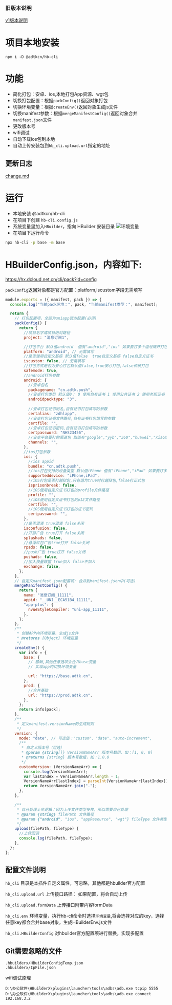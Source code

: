 ### 旧版本说明 
[v1版本说明](./readme_v1.md)

# 项目本地安装

```
npm i -D @adtkcn/hb-cli
```
# 功能
- 简化打包：安卓、ios,本地打包App资源、wgt包
- 切换打包配置：根据`packConfig()`返回对象打包 
- 切换环境变量：根据`createEnv()`返回对象生成js文件
- 切换manifest参数：根据`mergeManifestConfig()`返回对象合并`manifest.json`文件
- 更改版本号
- wifi调试
- 自动下载ios包到本地
- 自动上传安装包到`hb_cli.upload.url`指定的地址

## 更新日志
[change.md](./change.md)

# 运行

- 本地安装 @adtkcn/hb-cli
- 在项目下创建 `hb-cli.config.js`
- 系统变量里加入`HBuilder`，指向 HBuilder 安装目录
![环境变量](./doc/env.png)
- 在项目下运行命令
```bash
npx hb-cli -p base -m base
```

# HBuilderConfig.json，内容如下:

https://hx.dcloud.net.cn/cli/pack?id=config

`packConfig`返回对象都是官方配置：platform,iscustom字段无需填写

```js
module.exports = ({ manifest, pack }) => {
  console.log("当前pack环境：", pack, "当前manifest类型：", manifest);

  return {
    // 打包配置项，全部为uniapp官方配置(必须)
    packConfig() {
      return {
        //项目名字或项目绝对路径
        project: "消息订阅1",

        //打包平台 默认值android  值有"android","ios" 如果要打多个逗号隔开打包平台
        platform: "android", // 无需填写
        //是否使用自定义基座 默认值false  true自定义基座 false自定义证书
        iscustom: false, // 无需填写
        //打包方式是否为安心打包默认值false,true安心打包,false传统打包
        safemode: true,
        //android打包参数
        android: {
          //安卓包名
          packagename: "cn.adtk.push",
          //安卓打包类型 默认值0： 0 使用自有证书 1 使用公共证书 2 使用老版证书 3云端证书
          androidpacktype: "3",
          
          //安卓打包证书别名,自有证书打包填写的参数
          certalias: "zdhlapp",
          //安卓打包证书文件路径,自有证书打包填写的参数
          certfile: "",
          //安卓打包证书密码,自有证书打包填写的参数
          certpassword: "NHS23456",
          //安卓平台要打的渠道包 取值有"google","yyb","360","huawei","xiaomi","oppo","vivo"，如果要打多个逗号隔开
          channels: "",
        },
        //ios打包参数
        ios: {
          //ios appid
          bundle: "cn.adtk.push",
          //ios打包支持的设备类型 默认值iPhone 值有"iPhone","iPad" 如果要打多个逗号隔开打包平台
          supporteddevice: "iPhone,iPad",
          //iOS打包是否打越狱包,只有值为true时打越狱包,false打正式包
          isprisonbreak: false,
          //iOS使用自定义证书打包的profile文件路径
          profile: "",
          //iOS使用自定义证书打包的p12文件路径
          certfile: "",
          //iOS使用自定义证书打包的证书密码
          certpassword: "",
        },
        //是否混淆 true混淆 false关闭
        isconfusion: false,
        //开屏广告 true打开 false关闭
        splashads: false,
        //悬浮红包广告true打开 false关闭
        rpads: false,
        //push广告 true打开 false关闭
        pushads: false,
        //加入换量联盟 true加入 false不加入
        exchange: false,
      };
    },
    // 自定义manifest.json配置项: 合并到manifest.json中(可选)
    mergeManifestConfig() {
      return {
        name: "消息订阅_11111",
        appid: "__UNI__ECA51B4_11111",
        "app-plus": {
          nvueStyleCompiler: "uni-app_11111",
        },
      };
    },
    /**
     * 创建APP内环境变量，生成js文件
     * @returns {Object} 环境变量
     */
    createEnv() {
      var info = {
        base: {
          // 基础,其他任意选项会合并base变量
          // 实现app内切换环境变量

          url: "https://base.adtk.cn",
        },
        prod: {
          //合并基础
          url: "https://prod.adtk.cn",
        },
      };
      return info[pack];
    },
    /**
     * 定义manifest.versionName的生成规则
     */
    version: {
      mode: "date", // 可选值："custom"、"date"、"auto-increment",
      /**
       * 自定义版本号（可选）
       * @param {string[]} VersionNameArr 版本号数组，如：[1, 0, 0]
       * @returns {string} 版本号数组，如：1.0.0
       */
      customVersion: (VersionNameArr) => {
        console.log(VersionNameArr);
        var lastIndex = VersionNameArr.length - 1;
        VersionNameArr[lastIndex] = parseInt(VersionNameArr[lastIndex]) + 1;
        return VersionNameArr.join(".");
      },
    },

    /**
     * 自己处理上传逻辑：因为上传文件类型多样，所以需要自己处理
     * @param {string} filePath 文件路径
     * @param {"android", "ios", "appResource", "wgt"} fileType 文件类型
     */
    upload(filePath, fileType) {
      //上传回调
      console.log(filePath, fileType);
    },
  };
};

```
## 配置文件说明

`hb_cli` 目录是本插件自定义属性，可忽略，其他都是hbuilder官方配置

`hb_cli.upload.url` 上传接口路径： 如果配置，将会自动上传

`hb_cli.upload.formData` 上传接口附带内容formData
 
`hb_cli.env` 环境变量，执行hb-cli命令时选择`环境变量`,将会选择对应的key，选择任意key都会合并base对象，生成HBuilderEnv.js文件

`hb_cli.HBuilderConfig` 对hbuilder官方配置项进行替换，实现多配置



## Git需要忽略的文件
```
.hbuilderx/HBuilderConfigTemp.json
.hbuilderx/IpFile.json
```

wifi调试原理
```
D:\办公软件\HBuilderX\plugins\launcher\tools\adbs\adb.exe tcpip 5555
D:\办公软件\HBuilderX\plugins\launcher\tools\adbs\adb.exe connect 192.168.3.2
```